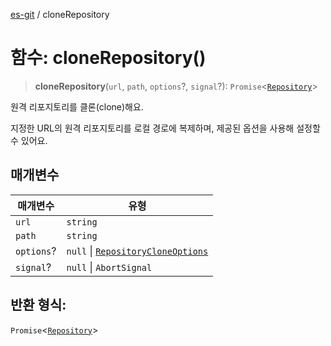 [es-git](../globals.md) / cloneRepository

# 함수: cloneRepository()

> **cloneRepository**(`url`, `path`, `options`?, `signal`?): `Promise`\<[`Repository`](../classes/Repository.md)\>

원격 리포지토리를 클론(clone)해요.

지정한 URL의 원격 리포지토리를 로컬 경로에 복제하며, 제공된 옵션을 사용해 설정할 수 있어요.

## 매개변수

| 매개변수 | 유형 |
| ------ | ------ |
| `url` | `string` |
| `path` | `string` |
| `options`? | `null` \| [`RepositoryCloneOptions`](../interfaces/RepositoryCloneOptions.md) |
| `signal`? | `null` \| `AbortSignal` |

## 반환 형식:

`Promise`\<[`Repository`](../classes/Repository.md)\>

